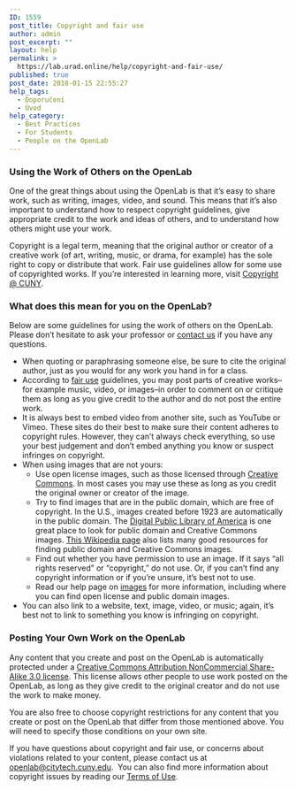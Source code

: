 ```yaml
---
ID: 1559
post_title: Copyright and fair use
author: admin
post_excerpt: ""
layout: help
permalink: >
  https://lab.urad.online/help/copyright-and-fair-use/
published: true
post_date: 2018-01-15 22:55:27
help_tags:
  - Doporučení
  - Úvod
help_category:
  - Best Practices
  - For Students
  - People on the OpenLab
---
```

<h3><strong>Using the Work of Others on the OpenLab</strong></h3>
One of the great things about using the OpenLab is that it’s easy to share work, such as writing, images, video, and sound. This means that it’s also important to understand how to respect copyright guidelines, give appropriate credit to the work and ideas of others, and to understand how others might use your work.

Copyright is a legal term, meaning that the original author or creator of a creative work (of art, writing, music, or drama, for example) has the sole right to copy or distribute that work. Fair use guidelines allow for some use of copyrighted works. If you’re interested in learning more, visit <a href="http://www.cuny.edu/libraries/services/copyright.html">Copyright @ CUNY</a>.
<h3>What does this mean for you on the OpenLab?</h3>
Below are some guidelines for using the work of others on the OpenLab. Please don’t hesitate to ask your professor or <a href="https://openlab.citytech.cuny.edu/about/contact-us/">contact us</a> if you have any questions.
<ul>
 	<li>When quoting or paraphrasing someone else, be sure to cite the original author, just as you would for any work you hand in for a class.</li>
 	<li>According to <a href="http://www.teachingcopyright.org/handout/fair-use-faq">fair use</a> guidelines, you may post parts of creative works–for example music, video, or images–in order to comment on or critique them as long as you give credit to the author and do not post the entire work.</li>
 	<li>It is always best to embed video from another site, such as YouTube or Vimeo. These sites do their best to make sure their content adheres to copyright rules. However, they can’t always check everything, so use your best judgement and don’t embed anything you know or suspect infringes on copyright.</li>
 	<li>When using images that are not yours:
<ul>
 	<li>Use open license images, such as those licensed through <a href="http://creativecommons.org/licenses/">Creative Commons</a>. In most cases you may use these as long as you credit the original owner or creator of the image.</li>
 	<li>Try to find images that are in the public domain, which are free of copyright. In the U.S., images created before 1923 are automatically in the public domain. The <a href="http://dp.la/">Digital Public Library of America</a> is one great place to look for public domain and Creative Commons images. <a href="http://en.wikipedia.org/wiki/Wikipedia:Public_domain_image_resources">This Wikipedia page</a> also lists many good resources for finding public domain and Creative Commons images.</li>
 	<li>Find out whether you have permission to use an image. If it says “all rights reserved” or “copyright,” do not use. Or, if you can’t find any copyright information or if you’re unsure, it’s best not to use.</li>
 	<li>Read our help page on <a href="https://openlab.citytech.cuny.edu/blog/help/following-copyright-guidelines-for-images/">images</a> for more information, including where you can find open license and public domain images.</li>
</ul>
</li>
 	<li>You can also link to a website, text, image, video, or music; again, it’s best not to link to something you know is infringing on copyright.</li>
</ul>
<h3><strong>Posting Your Own Work on the OpenLab</strong></h3>
Any content that you create and post on the OpenLab is automatically protected under a <a href="http://creativecommons.org/licenses/by-nc-sa/3.0/">Creative Commons Attribution NonCommercial Share-Alike 3.0 license</a>. This license allows other people to use work posted on the OpenLab, as long as they give credit to the original creator and do not use the work to make money.

You are also free to choose copyright restrictions for any content that you create or post on the OpenLab that differ from those mentioned above. You will need to specify those conditions on your own site.

If you have questions about copyright and fair use, or concerns about violations related to your content, please contact us at <a href="mailto:openlab@citytech.cuny.edu">openlab@citytech.cuny.edu</a>.  You can also find more information about copyright issues by reading our <a href="https://openlab.citytech.cuny.edu/about/terms-of-service/">Terms of Use</a>.